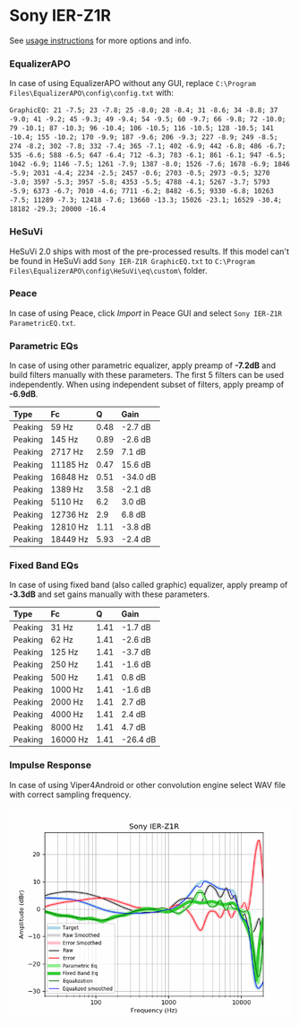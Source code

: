 # Sony IER-Z1R
See [usage instructions](https://github.com/jaakkopasanen/AutoEq#usage) for more options and info.

### EqualizerAPO
In case of using EqualizerAPO without any GUI, replace `C:\Program Files\EqualizerAPO\config\config.txt`
with:
```
GraphicEQ: 21 -7.5; 23 -7.8; 25 -8.0; 28 -8.4; 31 -8.6; 34 -8.8; 37 -9.0; 41 -9.2; 45 -9.3; 49 -9.4; 54 -9.5; 60 -9.7; 66 -9.8; 72 -10.0; 79 -10.1; 87 -10.3; 96 -10.4; 106 -10.5; 116 -10.5; 128 -10.5; 141 -10.4; 155 -10.2; 170 -9.9; 187 -9.6; 206 -9.3; 227 -8.9; 249 -8.5; 274 -8.2; 302 -7.8; 332 -7.4; 365 -7.1; 402 -6.9; 442 -6.8; 486 -6.7; 535 -6.6; 588 -6.5; 647 -6.4; 712 -6.3; 783 -6.1; 861 -6.1; 947 -6.5; 1042 -6.9; 1146 -7.5; 1261 -7.9; 1387 -8.0; 1526 -7.6; 1678 -6.9; 1846 -5.9; 2031 -4.4; 2234 -2.5; 2457 -0.6; 2703 -0.5; 2973 -0.5; 3270 -3.0; 3597 -5.3; 3957 -5.8; 4353 -5.5; 4788 -4.1; 5267 -3.7; 5793 -5.9; 6373 -6.7; 7010 -4.6; 7711 -6.2; 8482 -6.5; 9330 -6.8; 10263 -7.5; 11289 -7.3; 12418 -7.6; 13660 -13.3; 15026 -23.1; 16529 -30.4; 18182 -29.3; 20000 -16.4
```

### HeSuVi
HeSuVi 2.0 ships with most of the pre-processed results. If this model can't be found in HeSuVi add
`Sony IER-Z1R GraphicEQ.txt` to `C:\Program Files\EqualizerAPO\config\HeSuVi\eq\custom\` folder.

### Peace
In case of using Peace, click *Import* in Peace GUI and select `Sony IER-Z1R ParametricEQ.txt`.

### Parametric EQs
In case of using other parametric equalizer, apply preamp of **-7.2dB** and build filters manually
with these parameters. The first 5 filters can be used independently.
When using independent subset of filters, apply preamp of **-6.9dB**.

| Type    | Fc       |    Q | Gain     |
|:--------|:---------|:-----|:---------|
| Peaking | 59 Hz    | 0.48 | -2.7 dB  |
| Peaking | 145 Hz   | 0.89 | -2.6 dB  |
| Peaking | 2717 Hz  | 2.59 | 7.1 dB   |
| Peaking | 11185 Hz | 0.47 | 15.6 dB  |
| Peaking | 16848 Hz | 0.51 | -34.0 dB |
| Peaking | 1389 Hz  | 3.58 | -2.1 dB  |
| Peaking | 5110 Hz  | 6.2  | 3.0 dB   |
| Peaking | 12736 Hz | 2.9  | 6.8 dB   |
| Peaking | 12810 Hz | 1.11 | -3.8 dB  |
| Peaking | 18449 Hz | 5.93 | -2.4 dB  |

### Fixed Band EQs
In case of using fixed band (also called graphic) equalizer, apply preamp of **-3.3dB** and set
gains manually with these parameters.

| Type    | Fc       |    Q | Gain     |
|:--------|:---------|:-----|:---------|
| Peaking | 31 Hz    | 1.41 | -1.7 dB  |
| Peaking | 62 Hz    | 1.41 | -2.6 dB  |
| Peaking | 125 Hz   | 1.41 | -3.7 dB  |
| Peaking | 250 Hz   | 1.41 | -1.6 dB  |
| Peaking | 500 Hz   | 1.41 | 0.8 dB   |
| Peaking | 1000 Hz  | 1.41 | -1.6 dB  |
| Peaking | 2000 Hz  | 1.41 | 2.7 dB   |
| Peaking | 4000 Hz  | 1.41 | 2.4 dB   |
| Peaking | 8000 Hz  | 1.41 | 4.7 dB   |
| Peaking | 16000 Hz | 1.41 | -26.4 dB |

### Impulse Response
In case of using Viper4Android or other convolution engine select WAV file with correct sampling frequency.

![](https://raw.githubusercontent.com/jaakkopasanen/AutoEq/master/results/oratory1990/harman_in-ear_2017-1/Sony%20IER-Z1R/Sony%20IER-Z1R.png)